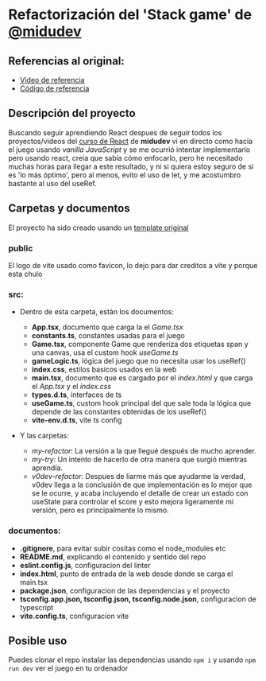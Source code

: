 # Refactorización del 'Stack game' de [@midudev](https://github.com/midudev)

## Referencias al original:

- [Video de referencia](https://www.youtube.com/watch?v=IEwL-TZBeqQ)
- [Código de referencia](https://github.com/midudev/javascript-100-proyectos/blob/main/10-stack-game/index.html)

## Descripción del proyecto

Buscando seguir aprendiendo React despues de seguir todos los proyectos/videos del [curso de React](https://github.com/midudev/aprendiendo-react/tree/master/projects) de **midudev** vi en directo como hacía el juego usando _vanilla JavaScript_ y se me ocurrió intentar implementarlo pero usando react, creía que sabía cómo enfocarlo, pero he necesitado muchas horas para llegar a este resultado, y ni si quiera estoy seguro de si es 'lo más óptimo', pero al menos, evito el uso de let, y me acostumbro bastante al uso del useRef.

## Carpetas y documentos

El proyecto ha sido creado usando un [template original](https://github.com/codesthenos/codesthenos-vite-react-typescript-eslint-custom)

### public

El logo de vite usado como favicon, lo dejo para dar creditos a vite y porque esta chulo

### src:

- Dentro de esta carpeta, están los documentos:

  - **App.tsx**, documento que carga la el _Game.tsx_
  - **constants.ts**, constantes usadas para el juego
  - **Game.tsx**, componente Game que renderiza dos etiquetas span y una canvas, usa el custom hook _useGame.ts_
  - **gameLogic.ts**, lógica del juego que no necesita usar los useRef()
  - **index.css**, estilos basicos usados en la web
  - **main.tsx**, documento que es cargado por el _index.html_ y que carga el _App.tsx_ y el _index.css_
  - **types.d.ts**, interfaces de ts
  - **useGame.ts**, custom hook principal del que sale toda la lógica que depende de las constantes obtenidas de los useRef()
  - **vite-env.d.ts**, vite ts config

- Y las carpetas:

  - _my-refactor_: La versión a la que llegué después de mucho aprender.
  - _my-try_: Un intento de hacerlo de otra manera que surgió mientras aprendía.
  - _v0dev-refactor_: Despues de liarme más que ayudarme la verdad, v0dev llega a la conclusión de que implementación es lo mejor que se le ocurre, y acaba incluyendo el detalle de crear un estado con useState para controlar el score y esto mejora ligeramente mi versión, pero es principalmente lo mismo.

### documentos:

- **.gitignore**, para evitar subir cositas como el node_modules etc
- **README.md**, explicando el contenido y sentido del repo
- **eslint.config.js**, configuracion del linter
- **index.html**, punto de entrada de la web desde donde se carga el main.tsx
- **package.json**, configuracion de las dependencias y el proyecto
- **tsconfig.app.json, tsconfig.json, tsconfig.node.json**, configuracion de typescript
- **vite.config.ts**, configuracion vite

## Posible uso

Puedes clonar el repo instalar las dependencias usando `npm i` y usando `npm run dev` ver el juego en tu ordenador
